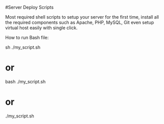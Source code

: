 #Server Deploy Scripts

Most required shell scripts to setup your server for the first time, install all the required components such as Apache, PHP, MySQL, Git even setup virtual host easily with single click.

How to run Bash file:

sh ./my_script.sh

# or

bash ./my_script.sh

# or

./my_script.sh